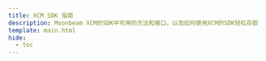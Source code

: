 ```yaml
---
title: XCM SDK 指南
description: Moonbeam XCM的SDK中可用的方法和接口，以及如何使用XCM的SDK轻松存取跨链资产的指南
template: main.html
hide:
  - toc
---
```


<h1 class='subsection-title'></h1>
<div class='subsection-wrapper'></div>